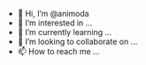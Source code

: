 - 👋 Hi, I’m @animoda
- 👀 I’m interested in ...
- 🌱 I’m currently learning ...
- 💞️ I’m looking to collaborate on ...
- 📫 How to reach me ...

<!---
animoda/animoda is a ✨ special ✨ repository because its `README.md` (this file) appears on your GitHub profile.
You can click the Preview link to take a look at your changes.
--->
